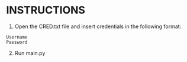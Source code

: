 # INSTRUCTIONS
1. Open the CRED.txt file and insert credentials in the following format:
```
Username
Password
```
2. Run main.py
